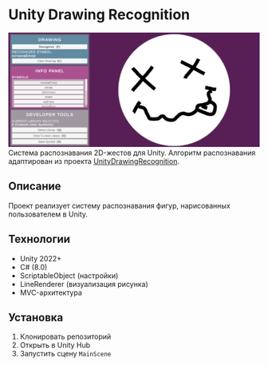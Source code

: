 # Unity Drawing Recognition
![Screenshot](Screenshots/screenshot.png)
Система распознавания 2D-жестов для Unity.
Алгоритм распознавания адаптирован из проекта [UnityDrawingRecognition](https://github.com/gilbertdyer2/UnityDrawingRecognition).

## Описание 
Проект реализует систему распознавания фигур, нарисованных пользователем в Unity.   

## Технологии  
- Unity 2022+  
- C# (8.0)  
- ScriptableObject (настройки)  
- LineRenderer (визуализация рисунка)  
- MVC-архитектура  

## Установка  
1. Клонировать репозиторий
2. Открыть в Unity Hub  
3. Запустить сцену `MainScene`
